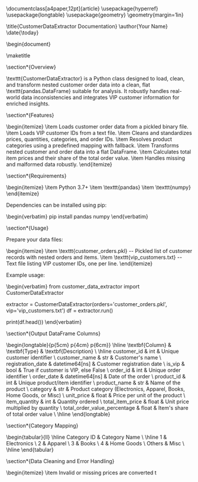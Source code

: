 \documentclass[a4paper,12pt]{article}
\usepackage{hyperref}
\usepackage{longtable}
\usepackage{geometry}
\geometry{margin=1in}

\title{CustomerDataExtractor Documentation}
\author{Your Name}
\date{\today}

\begin{document}

\maketitle

\section*{Overview}

\texttt{CustomerDataExtractor} is a Python class designed to load, clean, and transform nested customer order data into a clean, flat \texttt{pandas.DataFrame} suitable for analysis. It robustly handles real-world data inconsistencies and integrates VIP customer information for enriched insights.

\section*{Features}

\begin{itemize}
    \item Loads customer order data from a pickled binary file.
    \item Loads VIP customer IDs from a text file.
    \item Cleans and standardizes prices, quantities, categories, and order IDs.
    \item Resolves product categories using a predefined mapping with fallback.
    \item Transforms nested customer and order data into a flat DataFrame.
    \item Calculates total item prices and their share of the total order value.
    \item Handles missing and malformed data robustly.
\end{itemize}

\section*{Requirements}

\begin{itemize}
    \item Python 3.7+
    \item \texttt{pandas}
    \item \texttt{numpy}
\end{itemize}

Dependencies can be installed using pip:

\begin{verbatim}
pip install pandas numpy
\end{verbatim}

\section*{Usage}

Prepare your data files:

\begin{itemize}
    \item \texttt{customer\_orders.pkl} -- Pickled list of customer records with nested orders and items.
    \item \texttt{vip\_customers.txt} -- Text file listing VIP customer IDs, one per line.
\end{itemize}

Example usage:

\begin{verbatim}
from customer_data_extractor import CustomerDataExtractor

extractor = CustomerDataExtractor(orders='customer_orders.pkl', vip='vip_customers.txt')
df = extractor.run()

print(df.head())
\end{verbatim}

\section*{Output DataFrame Columns}

\begin{longtable}{p{5cm} p{4cm} p{6cm}}
\hline
\textbf{Column} & \textbf{Type} & \textbf{Description} \\
\hline
customer\_id & int & Unique customer identifier \\
customer\_name & str & Customer's name \\
registration\_date & datetime64[ns] & Customer registration date \\
is\_vip & bool & True if customer is VIP, else False \\
order\_id & int & Unique order identifier \\
order\_date & datetime64[ns] & Date of the order \\
product\_id & int & Unique product/item identifier \\
product\_name & str & Name of the product \\
category & str & Product category (Electronics, Apparel, Books, Home Goods, or Misc) \\
unit\_price & float & Price per unit of the product \\
item\_quantity & int & Quantity ordered \\
total\_item\_price & float & Unit price multiplied by quantity \\
total\_order\_value\_percentage & float & Item's share of total order value \\
\hline
\end{longtable}

\section*{Category Mapping}

\begin{tabular}{ll}
\hline
Category ID & Category Name \\
\hline
1 & Electronics \\
2 & Apparel \\
3 & Books \\
4 & Home Goods \\
Others & Misc \\
\hline
\end{tabular}

\section*{Data Cleaning and Error Handling}

\begin{itemize}
    \item Invalid or missing prices are converted t
